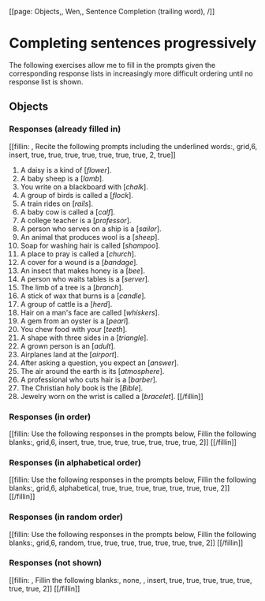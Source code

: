 [[page: Objects,, Wen,, Sentence Completion (trailing word), /]]

# Completing sentences progressively
The following exercises allow me to fill in the prompts given the corresponding response lists in increasingly more difficult ordering until no response list is shown.
## Objects
### Responses (already filled in)
[[fillin: , Recite the following prompts including the underlined words:, grid,6, insert, true, true, true, true, true, true, true, 2, true]]
1. A daisy is a kind of [_flower_].
1. A baby sheep is a [_lamb_].
1. You write on a blackboard with [_chalk_].
1. A group of birds is called a [_flock_].
1. A train rides on [_rails_].
1. A baby cow is called a [_calf_].
1. A college teacher is a [_professor_].
1. A person who serves on a ship is a [_sailor_].
1. An animal that produces wool is a [_sheep_].
1. Soap for washing hair is called [_shampoo_].
1. A place to pray is called a [_church_].
1. A cover for a wound is a [_bandage_].
1. An insect that makes honey is a [_bee_].
1. A person who waits tables is a [_server_].
1. The limb of a tree is a [_branch_].
1. A stick of wax that burns is a [_candle_].
1. A group of cattle is a [_herd_].
1. Hair on a man's face are called [_whiskers_].
1. A gem from an oyster is a [_pearl_].
1. You chew food with your [_teeth_].
1. A shape with three sides in a [_triangle_].
1. A grown person is an [_adult_].
1. Airplanes land at the [_airport_].
1. After asking a question, you expect an [_answer_].
1. The air around the earth is its [_atmosphere_].
1. A professional who cuts hair is a [_barber_].
1. The Christian holy book is the [_Bible_].
1. Jewelry worn on the wrist is called a [_bracelet_].
[[/fillin]]

### Responses (in order)
[[fillin: Use the following responses in the prompts below, Fillin the following blanks:, grid,6, insert, true, true, true, true, true, true, true, 2]]
[[/fillin]]

### Responses (in alphabetical order)
[[fillin: Use the following responses in the prompts below, Fillin the following blanks:, grid,6, alphabetical, true, true, true, true, true, true, true, 2]]
[[/fillin]]

### Responses (in random order)
[[fillin: Use the following responses in the prompts below, Fillin the following blanks:, grid,6, random, true, true, true, true, true, true, true, 2]]
[[/fillin]]

### Responses (not shown)
[[fillin: , Fillin the following blanks:, none, , insert, true, true, true, true, true, true, true, 2]]
[[/fillin]]


